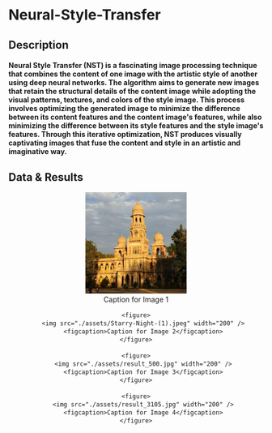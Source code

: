 # Neural-Style-Transfer

## Description
#### Neural Style Transfer (NST) is a fascinating image processing technique that combines the content of one image with the artistic style of another using deep neural networks. The algorithm aims to generate new images that retain the structural details of the content image while adopting the visual patterns, textures, and colors of the style image. This process involves optimizing the generated image to minimize the difference between its content features and the content image's features, while also minimizing the difference between its style features and the style image's features. Through this iterative optimization, NST produces visually captivating images that fuse the content and style in an artistic and imaginative way.


## Data & Results

<div align="center">
    <figure>
        <img src="./assets/content(1).jpg" width="200" />
        <figcaption>Caption for Image 1</figcaption>
    </figure>
    
    <figure>
        <img src="./assets/Starry-Night-(1).jpeg" width="200" />
        <figcaption>Caption for Image 2</figcaption>
    </figure>
    
    <figure>
        <img src="./assets/result_500.jpg" width="200" />
        <figcaption>Caption for Image 3</figcaption>
    </figure>
    
    <figure>
        <img src="./assets/result_3105.jpg" width="200" />
        <figcaption>Caption for Image 4</figcaption>
    </figure>
</div>


